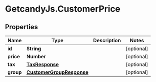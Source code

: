 # GetcandyJs.CustomerPrice

## Properties

Name | Type | Description | Notes
------------ | ------------- | ------------- | -------------
**id** | **String** |  | [optional] 
**price** | **Number** |  | [optional] 
**tax** | [**TaxResponse**](TaxResponse.md) |  | [optional] 
**group** | [**CustomerGroupResponse**](CustomerGroupResponse.md) |  | [optional] 


